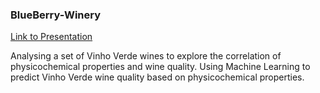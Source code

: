 ### BlueBerry-Winery

[Link to Presentation](https://www.canva.com/design/DAGSJ98FRlA/AJIfweYUH2wZnfY4S-Hzuw/view?utm_content=DAGSJ98FRlA&utm_campaign=designshare&utm_medium=link&utm_source=editor)

Analysing a set of Vinho Verde wines to explore the correlation of physicochemical properties and wine quality. Using Machine Learning to predict Vinho Verde wine quality based on physicochemical properties.

